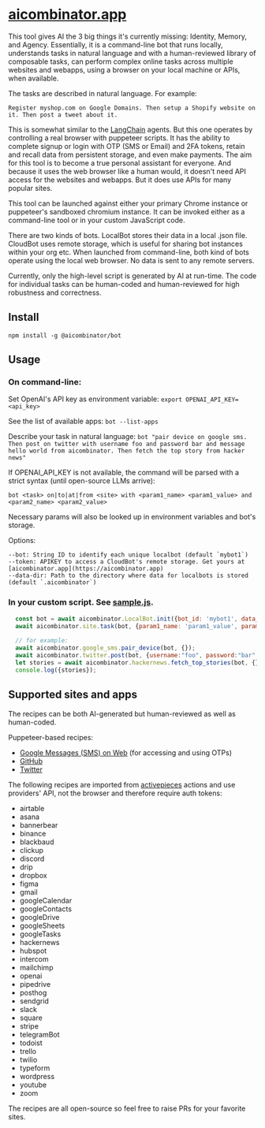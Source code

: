 # [aicombinator.app](aicombinator.app)

This tool gives AI the 3 big things it's currently missing: Identity, Memory, and Agency. Essentially, it is a command-line bot that runs locally, understands tasks in natural language and with a human-reviewed library of composable tasks, can perform complex online tasks across multiple websites and webapps, using a browser on your local machine or APIs, when available.

The tasks are described in natural language. For example: 

`Register myshop.com on Google Domains. Then setup a Shopify website on it. Then post a tweet about it.` 

This is somewhat similar to the [LangChain](https://langchain.com/) agents. But this one operates by controlling a real browser with puppeteer scripts. It has the ability to complete signup or login with OTP (SMS or Email) and 2FA tokens, retain and recall data from persistent storage, and even make payments. The aim for this tool is to become a true personal assistant for everyone. And because it uses the web browser like a human would, it doesn't need API access for the websites and webapps. But it does use APIs for many popular sites.

This tool can be launched against either your primary Chrome instance or puppeteer's sandboxed chromium instance. It can be invoked either as a command-line tool or in your custom JavaScript code.

There are two kinds of bots. LocalBot stores their data in a local .json file. CloudBot uses remote storage, which is useful for sharing bot instances within your org etc. When launched from command-line, both kind of bots operate using the local web browser. No data is sent to any remote servers.

Currently, only the high-level script is generated by AI at run-time. The code for individual tasks can be human-coded and human-reviewed for high robustness and correctness.

## Install

`npm install -g @aicombinator/bot`

## Usage

### On command-line:

Set OpenAI's API key as environment variable:
`export OPENAI_API_KEY=<api_key>`

See the list of available apps:
`bot --list-apps`

Describe your task in natural language:
`bot "pair device on google sms. Then post on twitter with username foo and password bar and message hello world from aicombinator. Then fetch the top story from hacker news"`

If OPENAI_API_KEY is not available, the command will be parsed with a strict syntax (until open-source LLMs arrive):

`bot <task> on|to|at|from <site> with <param1_name> <param1_value> and <param2_name> <param2_value>`

Necessary params will also be looked up in environment variables and bot's storage.

Options:
```
--bot: String ID to identify each unique localbot (default `mybot1`)
--token: APIKEY to access a CloudBot's remote storage. Get yours at [aicombinator.app](https://aicombinator.app)
--data-dir: Path to the directory where data for localbots is stored (default `.aicombinator`)
```

### In your custom script. See [sample.js](sample.js).

```js
  const bot = await aicombinator.LocalBot.init({bot_id: 'mybot1', data_dir: null});
  await aicombinator.site.task(bot, {param1_name: 'param1_value', param2_name: 'param2_value'})
  
  // for example:
  await aicombinator.google_sms.pair_device(bot, {});
  await aicombinator.twitter.post(bot, {username:"foo", password:"bar", message: 'Hello world from aicombinator'});
  let stories = await aicombinator.hackernews.fetch_top_stories(bot, {});
  console.log({stories});
```

## Supported sites and apps

The recipes can be both AI-generated but human-reviewed as well as human-coded.

Puppeteer-based recipes:

- [Google Messages (SMS) on Web](google_sms.js) (for accessing and using OTPs)
- [GitHub](github.js)
- [Twitter](twitter.js)

The following recipes are imported from [activepieces](https://github.com/activepieces/activepieces/tree/main/packages/pieces) actions and use providers' API, not the browser and therefore require auth tokens:

- airtable
- asana
- bannerbear
- binance
- blackbaud
- clickup
- discord
- drip
- dropbox
- figma
- gmail
- googleCalendar
- googleContacts
- googleDrive
- googleSheets
- googleTasks
- hackernews
- hubspot
- intercom
- mailchimp
- openai
- pipedrive
- posthog
- sendgrid
- slack
- square
- stripe
- telegramBot
- todoist
- trello
- twilio
- typeform
- wordpress
- youtube
- zoom

The recipes are all open-source so feel free to raise PRs for your favorite sites.